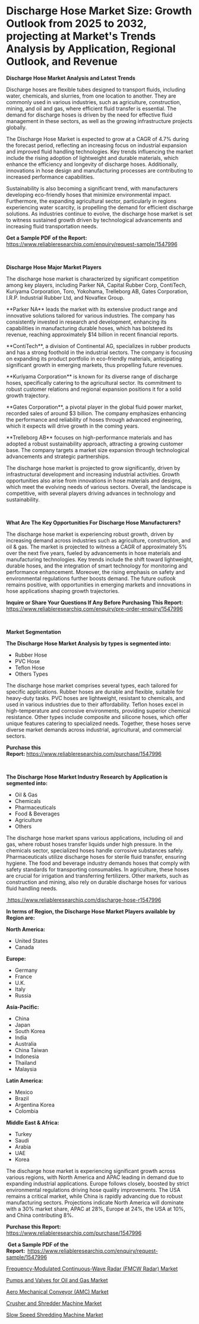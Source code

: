 <p><h1>Discharge Hose Market Size: Growth Outlook from 2025 to 2032, projecting at Market's Trends Analysis by Application, Regional Outlook, and Revenue</h1></p><p><strong>Discharge Hose Market Analysis and Latest Trends</strong></p>
<p><p>Discharge hoses are flexible tubes designed to transport fluids, including water, chemicals, and slurries, from one location to another. They are commonly used in various industries, such as agriculture, construction, mining, and oil and gas, where efficient fluid transfer is essential. The demand for discharge hoses is driven by the need for effective fluid management in these sectors, as well as the growing infrastructure projects globally.</p><p>The Discharge Hose Market is expected to grow at a CAGR of 4.7% during the forecast period, reflecting an increasing focus on industrial expansion and improved fluid handling technologies. Key trends influencing the market include the rising adoption of lightweight and durable materials, which enhance the efficiency and longevity of discharge hoses. Additionally, innovations in hose design and manufacturing processes are contributing to increased performance capabilities.</p><p>Sustainability is also becoming a significant trend, with manufacturers developing eco-friendly hoses that minimize environmental impact. Furthermore, the expanding agricultural sector, particularly in regions experiencing water scarcity, is propelling the demand for efficient discharge solutions. As industries continue to evolve, the discharge hose market is set to witness sustained growth driven by technological advancements and increasing fluid transportation needs.</p></p>
<p><strong>Get a Sample PDF of the Report:&nbsp;</strong> <a href="https://www.reliableresearchiq.com/enquiry/request-sample/1547996?utm_campaign=1140&utm_medium=2&utm_source=Github&utm_content=ia&utm_term=28022025&utm_id=discharge-hose">https://www.reliableresearchiq.com/enquiry/request-sample/1547996</a></p>
<p>&nbsp;</p>
<p><strong>Discharge Hose Major Market Players</strong></p>
<p><p>The discharge hose market is characterized by significant competition among key players, including Parker NA, Capital Rubber Corp, ContiTech, Kuriyama Corporation, Toro, Yokohama, Trelleborg AB, Gates Corporation, I.R.P. Industrial Rubber Ltd, and Novaflex Group.</p><p>**Parker NA** leads the market with its extensive product range and innovative solutions tailored for various industries. The company has consistently invested in research and development, enhancing its capabilities in manufacturing durable hoses, which has bolstered its revenue, reaching approximately $14 billion in recent financial reports.</p><p>**ContiTech**, a division of Continental AG, specializes in rubber products and has a strong foothold in the industrial sectors. The company is focusing on expanding its product portfolio in eco-friendly materials, anticipating significant growth in emerging markets, thus propelling future revenues.</p><p>**Kuriyama Corporation** is known for its diverse range of discharge hoses, specifically catering to the agricultural sector. Its commitment to robust customer relations and regional expansion positions it for a solid growth trajectory.</p><p>**Gates Corporation**, a pivotal player in the global fluid power market, recorded sales of around $3 billion. The company emphasizes enhancing the performance and reliability of hoses through advanced engineering, which it expects will drive growth in the coming years.</p><p>**Trelleborg AB** focuses on high-performance materials and has adopted a robust sustainability approach, attracting a growing customer base. The company targets a market size expansion through technological advancements and strategic partnerships.</p><p>The discharge hose market is projected to grow significantly, driven by infrastructural development and increasing industrial activities. Growth opportunities also arise from innovations in hose materials and designs, which meet the evolving needs of various sectors. Overall, the landscape is competitive, with several players driving advances in technology and sustainability.</p></p>
<p>&nbsp;</p>
<p><strong>What Are The Key Opportunities For Discharge Hose Manufacturers?</strong></p>
<p><p>The discharge hose market is experiencing robust growth, driven by increasing demand across industries such as agriculture, construction, and oil & gas. The market is projected to witness a CAGR of approximately 5% over the next five years, fueled by advancements in hose materials and manufacturing technologies. Key trends include the shift toward lightweight, durable hoses, and the integration of smart technology for monitoring and performance enhancement. Moreover, the rising emphasis on safety and environmental regulations further boosts demand. The future outlook remains positive, with opportunities in emerging markets and innovations in hose applications shaping growth trajectories.</p></p>
<p><strong>Inquire or Share Your Questions If Any Before Purchasing This Report:</strong> <a href="https://www.reliableresearchiq.com/enquiry/pre-order-enquiry/1547996?utm_campaign=1140&utm_medium=2&utm_source=Github&utm_content=ia&utm_term=28022025&utm_id=discharge-hose">https://www.reliableresearchiq.com/enquiry/pre-order-enquiry/1547996</a></p>
<p>&nbsp;</p>
<p><strong>Market Segmentation</strong></p>
<p><strong>The Discharge Hose Market Analysis by types is segmented into:</strong></p>
<p><ul><li>Rubber Hose</li><li>PVC Hose</li><li>Teflon Hose</li><li>Others Types</li></ul></p>
<p><p>The discharge hose market comprises several types, each tailored for specific applications. Rubber hoses are durable and flexible, suitable for heavy-duty tasks. PVC hoses are lightweight, resistant to chemicals, and used in various industries due to their affordability. Teflon hoses excel in high-temperature and corrosive environments, providing superior chemical resistance. Other types include composite and silicone hoses, which offer unique features catering to specialized needs. Together, these hoses serve diverse market demands across industrial, agricultural, and commercial sectors.</p></p>
<p><strong>Purchase this Report:&nbsp;</strong><a href="https://www.reliableresearchiq.com/purchase/1547996?utm_campaign=1140&utm_medium=2&utm_source=Github&utm_content=ia&utm_term=28022025&utm_id=discharge-hose">https://www.reliableresearchiq.com/purchase/1547996</a></p>
<p>&nbsp;</p>
<p><strong>The Discharge Hose Market Industry Research by Application is segmented into:</strong></p>
<p><ul><li>Oil & Gas</li><li>Chemicals</li><li>Pharmaceuticals</li><li>Food & Beverages</li><li>Agriculture</li><li>Others</li></ul></p>
<p><p>The discharge hose market spans various applications, including oil and gas, where robust hoses transfer liquids under high pressure. In the chemicals sector, specialized hoses handle corrosive substances safely. Pharmaceuticals utilize discharge hoses for sterile fluid transfer, ensuring hygiene. The food and beverage industry demands hoses that comply with safety standards for transporting consumables. In agriculture, these hoses are crucial for irrigation and transferring fertilizers. Other markets, such as construction and mining, also rely on durable discharge hoses for various fluid handling needs.</p></p>
<p><a href="https://www.reliableresearchiq.com/discharge-hose-r1547996?utm_campaign=1140&utm_medium=2&utm_source=Github&utm_content=ia&utm_term=28022025&utm_id=discharge-hose">&nbsp;https://www.reliableresearchiq.com/discharge-hose-r1547996</a></p>
<p><strong>In terms of Region, the Discharge Hose Market Players available by Region are:</strong></p>
<p>
    <p> <strong> North America: </strong>
        <ul>
            <li>United States</li>
            <li>Canada</li>
        </ul>
        </p> 
    <p> <strong> Europe: </strong>
        <ul>
            <li>Germany</li>
            <li>France</li>
            <li>U.K.</li>
            <li>Italy</li>
            <li>Russia</li>
        </ul>
        </p> 
    <p> <strong> Asia-Pacific: </strong>
        <ul>
            <li>China</li>
            <li>Japan</li>
            <li>South Korea</li>
            <li>India</li>
            <li>Australia</li>
            <li>China Taiwan</li>
            <li>Indonesia</li>
            <li>Thailand</li>
            <li>Malaysia</li>
        </ul>
        </p> 
    <p> <strong> Latin America: </strong>
        <ul>
            <li>Mexico</li>
            <li>Brazil</li>
            <li>Argentina Korea</li>
            <li>Colombia</li>
        </ul>
        </p> 
    <p> <strong> Middle East & Africa: </strong>
        <ul>
            <li>Turkey</li>
            <li>Saudi</li>
            <li>Arabia</li>
            <li>UAE</li>
            <li>Korea</li>
        </ul>
    </p>
    </p>
<p><p>The discharge hose market is experiencing significant growth across various regions, with North America and APAC leading in demand due to expanding industrial applications. Europe follows closely, boosted by strict environmental regulations driving hose quality improvements. The USA remains a critical market, while China is rapidly advancing due to robust manufacturing sectors. Projections indicate North America will dominate with a 30% market share, APAC at 28%, Europe at 24%, the USA at 10%, and China contributing 8%.</p></p>
<p><strong>Purchase this Report: </strong><a href="https://www.reliableresearchiq.com/purchase/1547996?utm_campaign=1140&utm_medium=2&utm_source=Github&utm_content=ia&utm_term=28022025&utm_id=discharge-hose">https://www.reliableresearchiq.com/purchase/1547996</a></p>
<p>&nbsp;<strong>Get a Sample PDF of the Report:&nbsp;&nbsp;</strong><a href="https://www.reliableresearchiq.com/enquiry/request-sample/1547996?utm_campaign=1140&utm_medium=2&utm_source=Github&utm_content=ia&utm_term=28022025&utm_id=discharge-hose">https://www.reliableresearchiq.com/enquiry/request-sample/1547996</a></p>
<p><strong></strong></p>
<p><p><a href="https://github.com/jaquelynhasenaue8/Market-Research-Report-List-1/blob/main/frequency-modulated-continuous-wave-radar-fmcw-radar-market.md?utm_campaign=1140&utm_medium=2&utm_source=Github&utm_content=ia&utm_term=28022025&utm_id=discharge-hose">Frequency-Modulated Continuous-Wave Radar (FMCW Radar) Market</a></p><p><a href="https://github.com/AshikRahman991/Market-Research-Report-List-1/blob/main/pumps-and-valves-for-oil-and-gas-market.md?utm_campaign=1140&utm_medium=2&utm_source=Github&utm_content=ia&utm_term=28022025&utm_id=discharge-hose">Pumps and Valves for Oil and Gas Market</a></p><p><a href="https://github.com/arvelm4nthig/Market-Research-Report-List-1/blob/main/aero-mechanical-conveyor-amc-market.md?utm_campaign=1140&utm_medium=2&utm_source=Github&utm_content=ia&utm_term=28022025&utm_id=discharge-hose">Aero Mechanical Conveyor (AMC) Market</a></p><p><a href="https://github.com/AlisaRowe24/Market-Research-Report-List-1/blob/main/crusher-and-shredder-machine-market.md?utm_campaign=1140&utm_medium=2&utm_source=Github&utm_content=ia&utm_term=28022025&utm_id=discharge-hose">Crusher and Shredder Machine Market</a></p><p><a href="https://github.com/HobertDavis43/Market-Research-Report-List-1/blob/main/slow-speed-shredding-machine-market.md?utm_campaign=1140&utm_medium=2&utm_source=Github&utm_content=ia&utm_term=28022025&utm_id=discharge-hose">Slow Speed Shredding Machine Market</a></p></p>